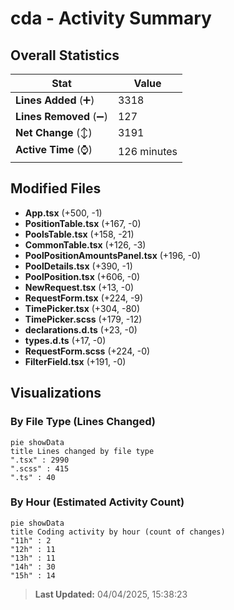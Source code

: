 # cda - Activity Summary 

## Overall Statistics

| Stat                   | Value                                                             |
| ---------------------- | ----------------------------------------------------------------- |
| **Lines Added** (➕)   | 3318                                          |
| **Lines Removed** (➖) | 127                                        |
| **Net Change** (↕)    | 3191                |
| **Active Time** (⌚)   | 126 minutes |


## Modified Files
- **App.tsx** (+500, -1)
- **PositionTable.tsx** (+167, -0)
- **PoolsTable.tsx** (+158, -21)
- **CommonTable.tsx** (+126, -3)
- **PoolPositionAmountsPanel.tsx** (+196, -0)
- **PoolDetails.tsx** (+390, -1)
- **PoolPosition.tsx** (+606, -0)
- **NewRequest.tsx** (+13, -0)
- **RequestForm.tsx** (+224, -9)
- **TimePicker.tsx** (+304, -80)
- **TimePicker.scss** (+179, -12)
- **declarations.d.ts** (+23, -0)
- **types.d.ts** (+17, -0)
- **RequestForm.scss** (+224, -0)
- **FilterField.tsx** (+191, -0)

## Visualizations

### By File Type (Lines Changed)

```mermaid
pie showData
title Lines changed by file type
".tsx" : 2990
".scss" : 415
".ts" : 40
```

### By Hour (Estimated Activity Count)

```mermaid
pie showData
title Coding activity by hour (count of changes)
"11h" : 2
"12h" : 11
"13h" : 11
"14h" : 30
"15h" : 14
```


> **Last Updated:** 04/04/2025, 15:38:23